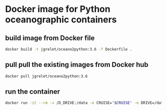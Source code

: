 # Docker image for Python oceanographic containers

## build image from Docker file

``` bash
docker build -t jgrelet/oceano2python:3.6 -f Dockerfile .
```

## pull pull the existing images from Docker hub

``` bash
docker pull jgrelet/oceano2python:3.6
```

## run the container

``` bash
docker run -it --rm -v /D_DRIVE:/data -e CRUISE="$CRUISE" -e DRIVE=/data python jgrelet/oceano2python:3.6 /bin/bash
```
